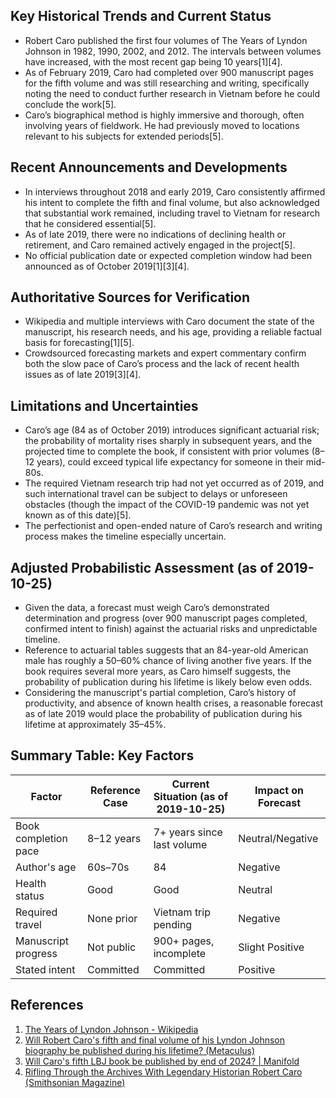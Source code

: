 ## Key Historical Trends and Current Status

- Robert Caro published the first four volumes of The Years of Lyndon Johnson in 1982, 1990, 2002, and 2012. The intervals between volumes have increased, with the most recent gap being 10 years[1][4].
- As of February 2019, Caro had completed over 900 manuscript pages for the fifth volume and was still researching and writing, specifically noting the need to conduct further research in Vietnam before he could conclude the work[5].
- Caro’s biographical method is highly immersive and thorough, often involving years of fieldwork. He had previously moved to locations relevant to his subjects for extended periods[5].

## Recent Announcements and Developments

- In interviews throughout 2018 and early 2019, Caro consistently affirmed his intent to complete the fifth and final volume, but also acknowledged that substantial work remained, including travel to Vietnam for research that he considered essential[5].
- As of late 2019, there were no indications of declining health or retirement, and Caro remained actively engaged in the project[5].
- No official publication date or expected completion window had been announced as of October 2019[1][3][4].

## Authoritative Sources for Verification

- Wikipedia and multiple interviews with Caro document the state of the manuscript, his research needs, and his age, providing a reliable factual basis for forecasting[1][5].
- Crowdsourced forecasting markets and expert commentary confirm both the slow pace of Caro’s process and the lack of recent health issues as of late 2019[3][4].

## Limitations and Uncertainties

- Caro’s age (84 as of October 2019) introduces significant actuarial risk; the probability of mortality rises sharply in subsequent years, and the projected time to complete the book, if consistent with prior volumes (8–12 years), could exceed typical life expectancy for someone in their mid-80s.
- The required Vietnam research trip had not yet occurred as of 2019, and such international travel can be subject to delays or unforeseen obstacles (though the impact of the COVID-19 pandemic was not yet known as of this date)[5].
- The perfectionist and open-ended nature of Caro’s research and writing process makes the timeline especially uncertain.

## Adjusted Probabilistic Assessment (as of 2019-10-25)

- Given the data, a forecast must weigh Caro’s demonstrated determination and progress (over 900 manuscript pages completed, confirmed intent to finish) against the actuarial risks and unpredictable timeline.
- Reference to actuarial tables suggests that an 84-year-old American male has roughly a 50–60% chance of living another five years. If the book requires several more years, as Caro himself suggests, the probability of publication during his lifetime is likely below even odds.
- Considering the manuscript's partial completion, Caro’s history of productivity, and absence of known health crises, a reasonable forecast as of late 2019 would place the probability of publication during his lifetime at approximately 35–45%.

## Summary Table: Key Factors

| Factor                 | Reference Case | Current Situation (as of 2019-10-25) | Impact on Forecast       |
|------------------------|---------------|--------------------------------------|-------------------------|
| Book completion pace   | 8–12 years    | 7+ years since last volume           | Neutral/Negative        |
| Author's age           | 60s–70s       | 84                                   | Negative                |
| Health status          | Good          | Good                                 | Neutral                 |
| Required travel        | None prior    | Vietnam trip pending                 | Negative                |
| Manuscript progress    | Not public    | 900+ pages, incomplete               | Slight Positive         |
| Stated intent          | Committed     | Committed                            | Positive                |

## References
1. [The Years of Lyndon Johnson - Wikipedia](https://en.wikipedia.org/wiki/The_Years_of_Lyndon_Johnson)
3. [Will Robert Caro's fifth and final volume of his Lyndon Johnson biography be published during his lifetime? (Metaculus)](https://www.metaculus.com/questions/3244/will-robert-caros-fifth-and-final-volume-of-his-lyndon-johnson-biography-be-published-during-his-lifetime/)
4. [Will Caro's fifth LBJ book be published by end of 2024? | Manifold](https://manifold.markets/Conflux/will-caros-fifth-lbj-book-be-publis?play=true)
5. [Rifling Through the Archives With Legendary Historian Robert Caro (Smithsonian Magazine)](https://www.smithsonianmag.com/history/rifling-through-archives-legendary-historian-robert-caro-180985956/)